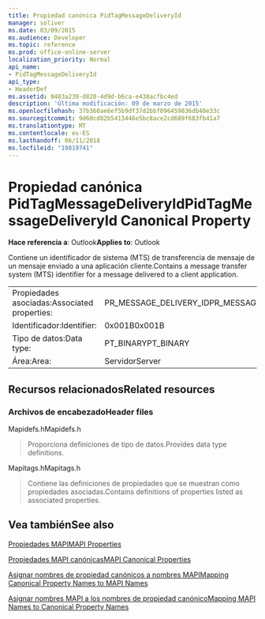 ```yaml
---
title: Propiedad canónica PidTagMessageDeliveryId
manager: soliver
ms.date: 03/09/2015
ms.audience: Developer
ms.topic: reference
ms.prod: office-online-server
localization_priority: Normal
api_name:
- PidTagMessageDeliveryId
api_type:
- HeaderDef
ms.assetid: 0483a239-d820-4d9d-b6ca-e438acfbc4ed
description: 'Última modificación: 09 de marzo de 2015'
ms.openlocfilehash: 37b360ae6ef5b9df37d2bbf096459836db40e33c
ms.sourcegitcommit: 9d60cd82b5413446e5bc8ace2cd689f683fb41a7
ms.translationtype: MT
ms.contentlocale: es-ES
ms.lasthandoff: 06/11/2018
ms.locfileid: "19819741"
---
```

# <a name="pidtagmessagedeliveryid-canonical-property"></a><span data-ttu-id="9b4d2-103">Propiedad canónica PidTagMessageDeliveryId</span><span class="sxs-lookup"><span data-stu-id="9b4d2-103">PidTagMessageDeliveryId Canonical Property</span></span>

  
  
<span data-ttu-id="9b4d2-104">**Hace referencia a**: Outlook</span><span class="sxs-lookup"><span data-stu-id="9b4d2-104">**Applies to**: Outlook</span></span> 
  
<span data-ttu-id="9b4d2-105">Contiene un identificador de sistema (MTS) de transferencia de mensaje de un mensaje enviado a una aplicación cliente.</span><span class="sxs-lookup"><span data-stu-id="9b4d2-105">Contains a message transfer system (MTS) identifier for a message delivered to a client application.</span></span>
  
|||
|:-----|:-----|
|<span data-ttu-id="9b4d2-106">Propiedades asociadas:</span><span class="sxs-lookup"><span data-stu-id="9b4d2-106">Associated properties:</span></span>  <br/> |<span data-ttu-id="9b4d2-107">PR_MESSAGE_DELIVERY_ID</span><span class="sxs-lookup"><span data-stu-id="9b4d2-107">PR_MESSAGE_DELIVERY_ID</span></span>  <br/> |
|<span data-ttu-id="9b4d2-108">Identificador:</span><span class="sxs-lookup"><span data-stu-id="9b4d2-108">Identifier:</span></span>  <br/> |<span data-ttu-id="9b4d2-109">0x001B</span><span class="sxs-lookup"><span data-stu-id="9b4d2-109">0x001B</span></span>  <br/> |
|<span data-ttu-id="9b4d2-110">Tipo de datos:</span><span class="sxs-lookup"><span data-stu-id="9b4d2-110">Data type:</span></span>  <br/> |<span data-ttu-id="9b4d2-111">PT_BINARY</span><span class="sxs-lookup"><span data-stu-id="9b4d2-111">PT_BINARY</span></span>  <br/> |
|<span data-ttu-id="9b4d2-112">Área:</span><span class="sxs-lookup"><span data-stu-id="9b4d2-112">Area:</span></span>  <br/> |<span data-ttu-id="9b4d2-113">Servidor</span><span class="sxs-lookup"><span data-stu-id="9b4d2-113">Server</span></span>  <br/> |
   
## <a name="related-resources"></a><span data-ttu-id="9b4d2-114">Recursos relacionados</span><span class="sxs-lookup"><span data-stu-id="9b4d2-114">Related resources</span></span>

### <a name="header-files"></a><span data-ttu-id="9b4d2-115">Archivos de encabezado</span><span class="sxs-lookup"><span data-stu-id="9b4d2-115">Header files</span></span>

<span data-ttu-id="9b4d2-116">Mapidefs.h</span><span class="sxs-lookup"><span data-stu-id="9b4d2-116">Mapidefs.h</span></span>
  
> <span data-ttu-id="9b4d2-117">Proporciona definiciones de tipo de datos.</span><span class="sxs-lookup"><span data-stu-id="9b4d2-117">Provides data type definitions.</span></span>
    
<span data-ttu-id="9b4d2-118">Mapitags.h</span><span class="sxs-lookup"><span data-stu-id="9b4d2-118">Mapitags.h</span></span>
  
> <span data-ttu-id="9b4d2-119">Contiene las definiciones de propiedades que se muestran como propiedades asociadas.</span><span class="sxs-lookup"><span data-stu-id="9b4d2-119">Contains definitions of properties listed as associated properties.</span></span>
    
## <a name="see-also"></a><span data-ttu-id="9b4d2-120">Vea también</span><span class="sxs-lookup"><span data-stu-id="9b4d2-120">See also</span></span>



[<span data-ttu-id="9b4d2-121">Propiedades MAPI</span><span class="sxs-lookup"><span data-stu-id="9b4d2-121">MAPI Properties</span></span>](mapi-properties.md)
  
[<span data-ttu-id="9b4d2-122">Propiedades MAPI canónicas</span><span class="sxs-lookup"><span data-stu-id="9b4d2-122">MAPI Canonical Properties</span></span>](mapi-canonical-properties.md)
  
[<span data-ttu-id="9b4d2-123">Asignar nombres de propiedad canónicos a nombres MAPI</span><span class="sxs-lookup"><span data-stu-id="9b4d2-123">Mapping Canonical Property Names to MAPI Names</span></span>](mapping-canonical-property-names-to-mapi-names.md)
  
[<span data-ttu-id="9b4d2-124">Asignar nombres MAPI a los nombres de propiedad canónico</span><span class="sxs-lookup"><span data-stu-id="9b4d2-124">Mapping MAPI Names to Canonical Property Names</span></span>](mapping-mapi-names-to-canonical-property-names.md)

